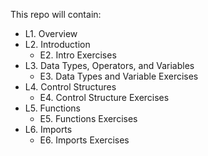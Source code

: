 This repo will contain:

- L1. Overview
- L2. Introduction
    - E2. Intro Exercises
- L3. Data Types, Operators, and Variables
    - E3. Data Types and Variable Exercises
- L4. Control Structures
    - E4. Control Structure Exercises
- L5. Functions
    - E5. Functions Exercises
- L6. Imports
     - E6. Imports Exercises